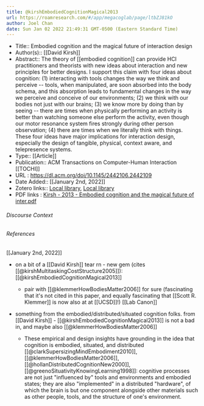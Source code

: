 ```yaml
---
title: @kirshEmbodiedCognitionMagical2013
url: https://roamresearch.com/#/app/megacoglab/page/ltbZJ81kO
author: Joel Chan
date: Sun Jan 02 2022 21:49:31 GMT-0500 (Eastern Standard Time)
---
```


- Title:: Embodied cognition and the magical future of interaction design
- Author(s):: [[David Kirsh]]
- Abstract:: The theory of [[embodied cognition]] can provide HCI practitioners and theorists with new ideas about interaction and new principles for better designs. I support this claim with four ideas about cognition: (1) interacting with tools changes the way we think and perceive -- tools, when manipulated, are soon absorbed into the body schema, and this absorption leads to fundamental changes in the way we perceive and conceive of our environments; (2) we think with our bodies not just with our brains; (3) we know more by doing than by seeing -- there are times when physically performing an activity is better than watching someone else perform the activity, even though our motor resonance system fires strongly during other person observation; (4) there are times when we literally think with things. These four ideas have major implications for interaction design, especially the design of tangible, physical, context aware, and telepresence systems.
- Type:: [[Article]]
- Publication:: ACM Transactions on Computer-Human Interaction [[TOCHI]]
- URL : https://dl.acm.org/doi/10.1145/2442106.2442109
- Date Added:: [[January 2nd, 2022]]
- Zotero links:: [Local library](zotero://select/groups/2451508/items/SG85WLDU), [Local library](https://www.zotero.org/groups/2451508/items/SG85WLDU)
- PDF links : [Kirsh - 2013 - Embodied cognition and the magical future of inter.pdf](zotero://open-pdf/groups/2451508/items/M5H2G898)

###### Discourse Context



###### References

[[January 2nd, 2022]]

- on a bit of a [[David Kirsh]] tear rn - new gem (cites [[@kirshMultitaskingCostStructure2005]]): [[@kirshEmbodiedCognitionMagical2013]]

    - pair with [[@klemmerHowBodiesMatter2006]] for sure (fascinating that it's not cited in this paper, and equally fascinating that [[Scott R. Klemmer]] is now also at at [[UCSD]]!)
[[Lab Canon]]

- something from the embodied/distributed/situated cognition folks. from [[David Kirsh]] - [[@kirshEmbodiedCognitionMagical2013]] is not a bad in, and maybe also [[@klemmerHowBodiesMatter2006]]

    - These empirical and design insights have grounding in the idea that cognition is embodied, situated, and distributed [[@clarkSupersizingMindEmbodiment2010]], [[@klemmerHowBodiesMatter2006]], [[@hollanDistributedCognitionNew2000]], [[@greenoSituativityKnowingLearning1998]]: cognitive processes are not just "influenced by" tools and environments and embodied states; they are also "implemented" in a distributed "hardware", of which the brain is but one component alongside other materials such as other people, tools, and the structure of one's environment.
